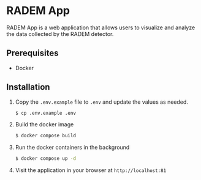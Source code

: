 # RADEM App

RADEM App is a web application that allows users to visualize and analyze the data collected by the RADEM detector.

## Prerequisites

- Docker

## Installation
1. Copy the `.env.example` file to `.env` and update the values as needed.
    ```bash
    $ cp .env.example .env
    ```

1. Build the docker image
    ```bash
    $ docker compose build
    ```
2. Run the docker containers in the background
    ```bash
    $ docker compose up -d
    ```
3. Visit the application in your browser at `http://localhost:81`




